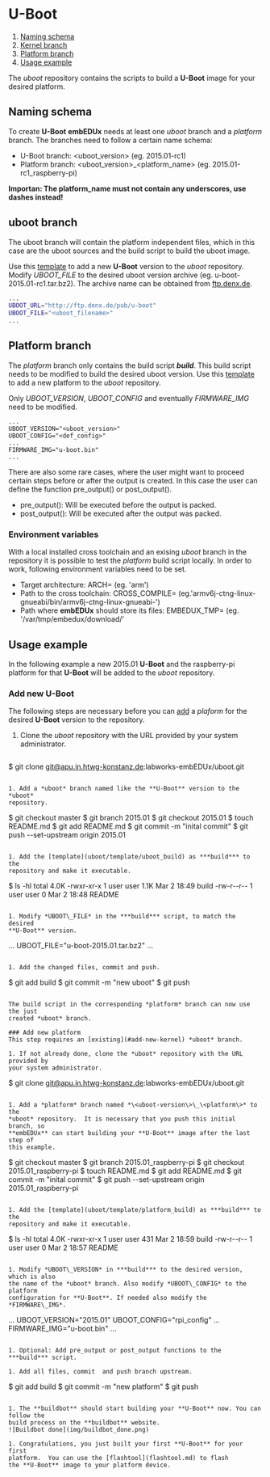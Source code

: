 # U-Boot

1. [Naming schema](#naming-schema)
1. [Kernel branch](#kernel-branch)
1. [Platform branch](#platform-branch)
1. [Usage example](#usage-example)

The *uboot* repository contains the scripts to build a **U-Boot** image for your
desired platform.

## Naming schema
To create **U-Boot** **embEDUx** needs at least one *uboot* branch and a
*platform* branch. The branches need to follow a certain name schema:

* U-Boot branch: \<uboot\_version> (eg. 2015.01-rc1)
* Platform branch: \<uboot\_version>\_\<platform\_name\> (eg. 2015.01-rc1_raspberry-pi)

**Importan: The platform\_name must not contain any underscores, use dashes
instead!**

## uboot branch
The uboot branch will contain the platform independent files, which in this case
are the uboot sources and the build script to build the uboot image.

Use this [template](uboot/template/uboot_build) to add a new **U-Boot**
version to the *uboot* repository. Modify *UBOOT\_FILE* to the desired uboot
version archive (eg. u-boot-2015.01-rc1.tar.bz2). The archive name can be
obtained from [ftp.denx.de](http://ftp.denx.de/pub/u-boot/).

```bash
...
UBOOT_URL="http://ftp.denx.de/pub/u-boot"
UBOOT_FILE="<uboot_filename>"
...
```

## Platform branch 
The *platform* branch only contains the build script ***build***. This build
script needs to be modified to build the desired uboot version. Use this
[template](uboot/template/platform_build) to add a new platform to the
*uboot* repository.

Only *UBOOT\_VERSION*, *UBOOT\_CONFIG* and eventually *FIRMWARE\_IMG* need to be
modified. 

```
...
UBOOT_VERSION="<uboot_version>"
UBOOT_CONFIG="<def_config>"
...
FIRMWARE_IMG="u-boot.bin"
...
```

There are also some rare cases, where the user might want to proceed
certain steps before or after the output is created. In this case the user can
define the function pre\_output() or post\_output().

* pre\_output(): Will be executed before the output is packed.
* post\_output(): Will be executed after the output was packed.

### Environment variables
With a local installed cross toolchain and an exising *uboot* branch in the
repository it is possible to test the *platform* build script locally. In order
to work, following environment variables need to be set.
* Target architecture:
  ARCH= (eg. 'arm')
* Path to the cross toolchain:
  CROSS_COMPILE= (eg.'armv6j-ctng-linux-gnueabi/bin/armv6j-ctng-linux-gnueabi-')
* Path where **embEDUx** should store its files:
  EMBEDUX_TMP= (eg. '/var/tmp/embedux/download/'

## Usage example 
In the following example a new 2015.01 **U-Boot** and the raspberry-pi platform
for that **U-Boot** will be added to the *uboot* repository. 

### Add new U-Boot
The following steps are necessary before you can [add](#add-new-platform) a
*plaform* for the desired **U-Boot** version to the repository.

1. Clone the *uboot* repository with the URL provided by your system
   administrator.
   ```
$ git clone git@apu.in.htwg-konstanz.de:labworks-embEDUx/uboot.git
   ```

1. Add a *uboot* branch named like the **U-Boot** version to the *uboot*
   repository.
   ```
$ git checkout master
$ git branch 2015.01
$ git checkout 2015.01
$ touch README.md
$ git add README.md
$ git commit -m "inital commit"
$ git push --set-upstream origin 2015.01
   ```

1. Add the [template](uboot/template/uboot_build) as ***build*** to the
   repository and make it executable.
   ```
$ ls -hl
total 4.0K
-rwxr-xr-x 1 user user 1.1K Mar  2 18:49 build
-rw-r--r-- 1 user user    0 Mar  2 18:48 README
   ```

1. Modify *UBOOT\_FILE* in the ***build*** script, to match the desired
   **U-Boot** version.
   ```
...
UBOOT_FILE="u-boot-2015.01.tar.bz2"
...
   ```

1. Add the changed files, commit and push. 
   ```
$ git add build
$ git commit -m "new uboot"
$ git push 
   ```

The build script in the corresponding *platform* branch can now use the just
created *uboot* branch.

### Add new platform
This step requires an [existing](#add-new-kernel) *uboot* branch.

1. If not already done, clone the *uboot* repository with the URL provided by
   your system administrator.
   ```
$ git clone git@apu.in.htwg-konstanz.de:labworks-embEDUx/uboot.git
   ```

1. Add a *platform* branch named *\<uboot-version\>\_\<platform\>* to the
   *uboot* repository.  It is necessary that you push this initial branch, so
   **embEDUx** can start building your **U-Boot** image after the last step of
   this example.
   ```
$ git checkout master
$ git branch 2015.01_raspberry-pi
$ git checkout 2015.01_raspberry-pi
$ touch README.md
$ git add README.md
$ git commit -m "inital commit"
$ git push --set-upstream origin 2015.01_raspberry-pi
   ```

1. Add the [template](uboot/template/platform_build) as ***build*** to the
   repository and make it executable. 
   ```
$ ls -hl
total 4.0K
-rwxr-xr-x 1 user user 431 Mar  2 18:59 build
-rw-r--r-- 1 user user   0 Mar  2 18:57 README
   ```

1. Modify *UBOOT\_VERSION* in ***build*** to the desired version, which is also
   the name of the *uboot* branch. Also modify *UBOOT\_CONFIG* to the platform
   configuration for **U-Boot**. If needed also modify the *FIRMWARE\_IMG*.
   ```
...
UBOOT_VERSION="2015.01"
UBOOT_CONFIG="rpi_config"
...
FIRMWARE_IMG="u-boot.bin"
...
   ```

1. Optional: Add pre_output or post_output functions to the ***build*** script.

1. Add all files, commit  and push branch upstream.
   ```
$ git add build
$ git commit -m "new platform"
$ git push
   ```

1. The **buildbot** should start building your **U-Boot** now. You can follow the
   build process on the **buildbot** website.
   ![Buildbot done](img/buildbot_done.png)

1. Congratulations, you just built your first **U-Boot** for your first
   platform.  You can use the [flashtool](flashtool.md) to flash
   the **U-Boot** image to your platform device.

